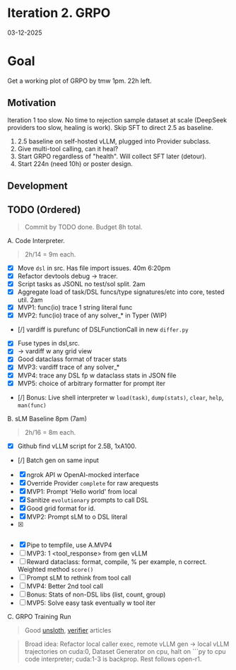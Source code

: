 # Iteration 2. GRPO
 
03-12-2025

# Goal

Get a working plot of GRPO by tmw 1pm. 22h left.

## Motivation

Iteration 1 too slow. No time to rejection sample dataset at scale (DeepSeek providers too slow, healing is work). Skip SFT to direct 2.5 as baseline.
1. 2.5 baseline on self-hosted vLLM, plugged into Provider subclass.
2. Give multi-tool calling, can it heal?
3. Start GRPO regardless of "health". Will collect SFT later (detour).
4. Start 224n (need 10h) or poster design.

## Development

## TODO (Ordered)

> Commit by TODO done. Budget 8h total.

A. Code Interpreter.
> 2h/14 = 9m each.
- [x] Move `dsl` in src. Has file import issues. 40m 6:20pm
- [x] Refactor devtools debug -> tracer.
- [x] Script tasks as JSONL no test/sol split. 2am
- [x] Aggregate load of task/DSL funcs/type signatures/etc into core, tested util. 2am
- [x] MVP1: func(io) trace 1 string literal func
- [x] MVP2: func(io) trace of any solver_* in Typer (WIP)
- [/] vardiff is purefunc of DSLFunctionCall in new `differ.py`
- [x] Fuse types in dsl,src.
- [x] -> vardiff w any grid view
- [x] Good dataclass format of tracer stats
- [x] MVP3: vardiff trace of any solver_*
- [x] MVP4: trace any DSL fp w dataclass stats in JSON file
- [x] MVP5: choice of arbitrary formatter for prompt iter
- [/] Bonus: Live shell interpreter w `load(task)`, `dump(stats)`, `clear`, `help`, `man(func)`
  
B. sLM Baseline 8pm (7am)
> 2h/16 = 8m each.
- [x] Github find vLLM script for 2.5B, 1xA100.
- [/] Batch gen on same input
- [x] ngrok API w OpenAI-mocked interface
- [x] Override Provider `complete` for raw arequests
- [x] MVP1: Prompt 'Hello world' from local
- [x] Sanitize `evolutionary` prompts to call DSL
- [x] Good grid format for id.
- [x] MVP2: Prompt sLM to o DSL literal
- [x] ```py format reward 
- [x] Pipe to tempfile, use A.MVP4
- [ ] MVP3: 1 <tool_response> from gen vLLM
- [ ] Reward dataclass: format, compile, % per example, n correct. Weighted method `score()` 
- [ ] Prompt sLM to rethink from tool call
- [ ] MVP4: Better 2nd tool call
- [ ] Bonus: Stats of non-DSL libs (list, count, group)
- [ ] MVP5: Solve easy task eventually w tool iter

C. GRPO Training Run
> Good [unsloth](https://docs.unsloth.ai/basics/reasoning-grpo-and-rl), [verifier](https://github.com/willccbb/verifiers/blob/main/verifiers/envs/code_env.py) articles

> Broad idea: Refactor local caller exec, remote vLLM gen -> local vLLM trajectories on cuda:0, Dataset Generator on cpu, halt on ```py to cpu code interpreter; cuda:1-3 is backprop. Rest follows open-r1.